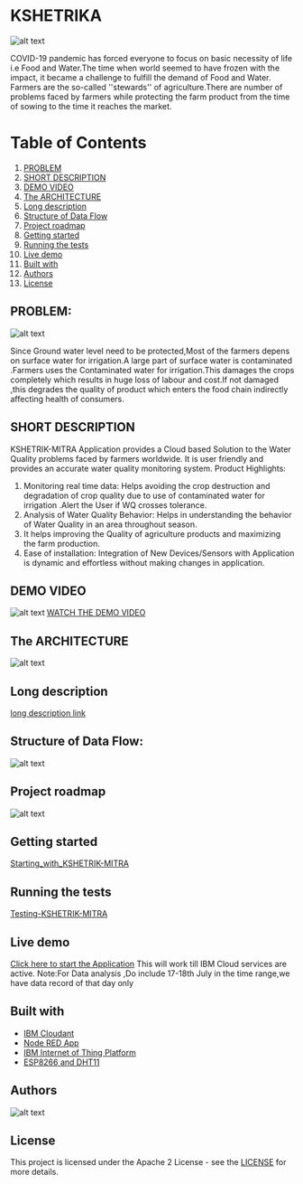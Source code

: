 # KSHETRIKA
   ![alt text](https://github.com/AvinashSinghChauhan/Water-Quality-Monitoring/blob/master/Call%20For%20Code/images/Logo.png)
   
COVID-19 pandemic has forced  everyone to focus on basic necessity of life i.e Food and Water.The time when world seemed to have frozen with the impact, it became a challenge to fulfill the demand of Food and Water.
Farmers are the so-called ''stewards'' of agriculture.There are number of problems faced by farmers while protecting the farm product from the time of sowing to the time it reaches the market.
# Table of Contents
1. [PROBLEM]( #PROBLEM) 
2. [SHORT DESCRIPTION]( #SHORT-DESCRIPTION)
3. [DEMO VIDEO]( #demo-video) 
4. [The ARCHITECTURE]( #The-ARCHITECTURE)
5. [Long description]( #Long-description) 
6. [Structure of Data Flow]( #Structure-of-Data-Flow) 
7. [Project roadmap]( #Project-roadmap) 
8. [Getting started]( #Getting-started)  
9. [Running the tests]( #Running-the-tests)
10. [Live demo](#Live-demo)
11. [Built with]( #Built-with)  
12. [Authors]( #Authors) 
13. [License]( #License) 
 


## PROBLEM:
![alt text](https://github.com/AvinashSinghChauhan/Water-Quality-Monitoring/blob/master/Call%20For%20Code/images/PROBLEM.png)

Since Ground water level need to be protected,Most of the farmers depens on surface water for irrigation.A large part of surface water is contaminated .Farmers uses the Contaminated water for irrigation.This damages the crops completely which results in huge loss of labour and cost.If not damaged ,this degrades the quality of product which enters the food chain indirectly affecting health of consumers.
## SHORT DESCRIPTION
  KSHETRIK-MITRA Application provides a Cloud based Solution to the Water Quality problems faced by farmers worldwide. It is user friendly and provides an accurate water quality monitoring system.
Product Highlights:
1) Monitoring real time data: Helps avoiding the crop destruction and degradation of crop quality due to use of contaminated water for irrigation .Alert the User if WQ crosses tolerance.
2) Analysis of Water Quality Behavior: Helps in understanding the behavior of Water Quality in an area throughout season.
3) It helps improving the Quality of agriculture products and maximizing the farm production.
4) Ease of installation: Integration of New Devices/Sensors with Application is dynamic and effortless without making changes in application.

## DEMO VIDEO
   ![alt text](https://github.com/AvinashSinghChauhan/Water-Quality-Monitoring/blob/master/Call%20For%20Code/images/Capture.JPG)
   [WATCH THE DEMO VIDEO](https://www.youtube.com/watch?v=OEyPO8JLR_s&feature=youtu.be)
## The ARCHITECTURE 
   ![alt text]( https://github.com/AvinashSinghChauhan/Water-Quality-Monitoring/blob/master/Call%20For%20Code/images/Data-flow-updated.png)
   
## Long description
[long description link](https://github.com/AvinashSinghChauhan/Water-Quality-Monitoring/blob/master/Call%20For%20Code/Documents/Long%20Description.pdf) 

## Structure of Data Flow:
![alt text](https://github.com/AvinashSinghChauhan/Water-Quality-Monitoring/blob/master/Call%20For%20Code/images/DATA_STRUCTURE.png)

## Project roadmap
  ![alt text](https://github.com/AvinashSinghChauhan/Water-Quality-Monitoring/blob/master/Call%20For%20Code/images/ROADMAP.png)
## Getting started
 [Starting_with_KSHETRIK-MITRA ](https://github.com/AvinashSinghChauhan/Water-Quality-Monitoring/blob/master/Call%20For%20Code/Documents/Starting_with_KSHETRIK-MITRA.pdf)
## Running the tests
 [Testing-KSHETRIK-MITRA](https://github.com/AvinashSinghChauhan/Water-Quality-Monitoring/blob/master/Call%20For%20Code/Documents/Testing-KSHETRIK-MITRA.pdf)
## Live demo
  [Click here to start the Application](https://node-red-vwzba.eu-gb.mybluemix.net/ui/#!/0?socketid=0YnH0HamOe7fAMXXAAFF)
  This will work till IBM Cloud services are active.
  Note:For Data analysis ,Do include 17-18th July in the time range,we have data record of that day only
## Built with
* [IBM Cloudant](https://cloud.ibm.com/catalog?search=cloudant#search_results)
* [Node RED App](https://cloud.ibm.com/catalog?search=Node-RED%20App#search_results)
* [IBM Internet of Thing Platform](https://cloud.ibm.com/catalog?search=Internet%20of%20things%20platform#search_results)
* [ESP8266 and DHT11](https://binnes.github.io/esp8266Workshop/part1/)

## Authors
![alt text](https://github.com/AvinashSinghChauhan/Water-Quality-Monitoring/blob/master/Call%20For%20Code/images/AUTHOR.png)
## License
 This project is licensed under the Apache 2 License - see the [LICENSE](https://github.com/Code-and-Response/Project-Sample/blob/master/LICENSE) for more details.
 

